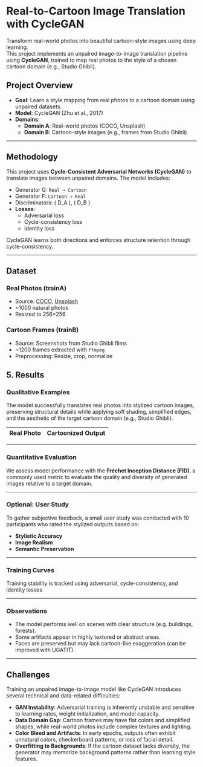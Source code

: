 # Real-to-Cartoon Image Translation with CycleGAN

Transform real-world photos into beautiful cartoon-style images using deep learning.  
This project implements an unpaired image-to-image translation pipeline using **CycleGAN**, trained to map real photos to the style of a chosen cartoon domain (e.g., Studio Ghibli).

##  Project Overview

- **Goal**: Learn a style mapping from real photos to a cartoon domain using unpaired datasets.
- **Model**: CycleGAN (Zhu et al., 2017)
- **Domains**:
  - **Domain A**: Real-world photos (COCO, Unsplash)
  - **Domain B**: Cartoon-style images (e.g., frames from Studio Ghibli)


---

##  Methodology

This project uses **Cycle-Consistent Adversarial Networks (CycleGAN)** to translate images between unpaired domains. The model includes:

- Generator G: `Real → Cartoon`
- Generator F: `Cartoon → Real`
- Discriminators: \( D_A \), \( D_B \)
- **Losses**:
  - Adversarial loss
  - Cycle-consistency loss
  - Identity loss

CycleGAN learns both directions and enforces structure retention through cycle-consistency.

---

## Dataset

###  Real Photos (trainA)
- Source: [COCO](https://cocodataset.org), [Unsplash](https://unsplash.com)
- ~1000 natural photos
- Resized to 256×256

### Cartoon Frames (trainB)
- Source: Screenshots from Studio Ghibli films
- ~1200 frames extracted with `ffmpeg`
- Preprocessing: Resize, crop, normalize


## 5. Results

### Qualitative Examples

The model successfully translates real photos into stylized cartoon images, preserving structural details while applying soft shading, simplified edges, and the aesthetic of the target cartoon domain (e.g., Studio Ghibli).

| Real Photo | Cartoonized Output |
|------------|--------------------|

---

### Quantitative Evaluation

We assess model performance with the **Fréchet Inception Distance (FID)**, a commonly used metric to evaluate the quality and diversity of generated images relative to a target domain.

---

### Optional: User Study

To gather subjective feedback, a small user study was conducted with 10 participants who rated the stylized outputs based on:
- **Stylistic Accuracy**
- **Image Realism**
- **Semantic Preservation**

---

### Training Curves

Training stability is tracked using adversarial, cycle-consistency, and identity losses



---

### Observations

- The model performs well on scenes with clear structure (e.g. buildings, forests).
- Some artifacts appear in highly textured or abstract areas.
- Faces are preserved but may lack cartoon-like exaggeration (can be improved with UGATIT).

---

##  Challenges

Training an unpaired image-to-image model like CycleGAN introduces several technical and data-related difficulties:

- **GAN Instability**: Adversarial training is inherently unstable and sensitive to learning rates, weight initialization, and model capacity.
- **Data Domain Gap**: Cartoon frames may have flat colors and simplified shapes, while real-world photos include complex textures and lighting.
- **Color Bleed and Artifacts**: In early epochs, outputs often exhibit unnatural colors, checkerboard patterns, or loss of facial detail.
- **Overfitting to Backgrounds**: If the cartoon dataset lacks diversity, the generator may memorize background patterns rather than learning style features.




